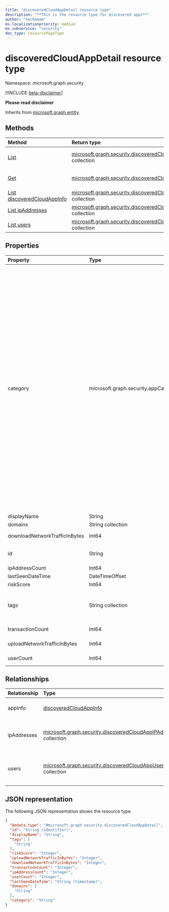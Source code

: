 ```yaml
---
title: "discoveredCloudAppDetail resource type"
description: "**This is the resource type for discovered apps**"
author: "nechamam"
ms.localizationpriority: medium
ms.subservice: "security"
doc_type: resourcePageType
---
```


# discoveredCloudAppDetail resource type

Namespace: microsoft.graph.security

[!INCLUDE [beta-disclaimer](../../includes/beta-disclaimer.md)]

**Please read disclaimer**


Inherits from [microsoft.graph.entity](../resources/entity.md).

## Methods
|Method|Return type|Description|
|:---|:---|:---|
|[List](../api/security-discoveredcloudappdetail-list.md)|[microsoft.graph.security.discoveredCloudAppDetail](../resources/security-discoveredcloudappdetail.md) collection|Get a list of the [microsoft.graph.security.discoveredCloudAppDetail](../resources/security-discoveredcloudappdetail.md) objects and their properties.|
|[Get](../api/security-discoveredcloudappdetail-get.md)|[microsoft.graph.security.discoveredCloudAppDetail](../resources/security-discoveredcloudappdetail.md)|Read the properties and relationships of a [microsoft.graph.security.discoveredCloudAppDetail](../resources/security-discoveredcloudappdetail.md) object.|
|[List discoveredCloudAppInfo](../api/security-discoveredcloudappdetail-list-appinfo.md)|[microsoft.graph.security.discoveredCloudAppInfo](../resources/security-discoveredcloudappinfo.md) collection|Get the discoveredCloudAppInfo resources from the appInfo navigation property.|
|[List ipAddresses](../api/security-discoveredcloudappdetail-list-ipaddresses.md)|[microsoft.graph.security.discoveredCloudAppIPAddress](../resources/security-discoveredcloudappipaddress.md) collection|Get the discoveredCloudAppIPAddress resources from the ipAddresses navigation property.|
|[List users](../api/security-discoveredcloudappdetail-list-users.md)|[microsoft.graph.security.discoveredCloudAppUser](../resources/security-discoveredcloudappuser.md) collection|Get the discoveredCloudAppUser resources from the users navigation property.|

## Properties
|Property|Type|Description|
|:---|:---|:---|
|category|microsoft.graph.security.appCategory|**This is the category of discovered app**.The possible values are: `security`, `collaboration`, `hostingServices`, `onlineMeetings`, `newsAndEntertainment`, `eCommerce`, `education`, `cloudStorage`, `marketing`, `operationsManagement`, `health`, `advertising`, `productivity`, `accountingAndFinance`, `contentManagement`, `contentSharing`, `businessManagement`, `communications`, `dataAnalytics`, `businessIntelligence`, `webemail`, `codeHosting`, `webAnalytics`, `socialNetwork`, `crm`, `forums`, `humanResourceManagement`, `transportationAndTravel`, `productDesign`, `sales`, `cloudComputingPlatform`, `projectManagement`, `personalInstantMessaging`, `developmentTools`, `itServices`, `supplyChainAndLogistics`, `propertyManagement`, `customerSupport`, `internetOfThings`, `vendorManagementSystems`, `websiteMonitoring`, `generativeAi`, `unknown`, `unknownFutureValue`.|
|displayName|String|**This is the app Name**|
|domains|String collection|**This is the domain**|
|downloadNetworkTrafficInBytes|Int64|**This is download traffic size**|
|id|String|**This is the SaaSDB ID of App** Inherited from [microsoft.graph.entity](../resources/entity.md).|
|ipAddressCount|Int64|**This is the IpAddress**|
|lastSeenDateTime|DateTimeOffset|**This is the lastseendate**|
|riskScore|Int64|**This is App Riskscore**|
|tags|String collection|**This is the App tag. Applicable values can be Unsanctioned or Sanctioned or Monitored or a Customtag**|
|transactionCount|Int64|**This is the App transaction count**|
|uploadNetworkTrafficInBytes|Int64|**This is the app upload traffic size in bytes**|
|userCount|Int64|**This is the count of users using app**|

## Relationships
|Relationship|Type|Description|
|:---|:---|:---|
|appInfo|[discoveredCloudAppInfo](../resources/security-discoveredcloudappinfo.md)|**This is the Application Information**|
|ipAddresses|[microsoft.graph.security.discoveredCloudAppIPAddress](../resources/security-discoveredcloudappipaddress.md) collection|**This is the list of IpAddresses that App is accessing**|
|users|[microsoft.graph.security.discoveredCloudAppUser](../resources/security-discoveredcloudappuser.md) collection|**This is the list of users that are acccessing app**|

## JSON representation
The following JSON representation shows the resource type.
<!-- {
  "blockType": "resource",
  "keyProperty": "id",
  "@odata.type": "microsoft.graph.security.discoveredCloudAppDetail",
  "baseType": "microsoft.graph.entity",
  "openType": false
}
-->
``` json
{
  "@odata.type": "#microsoft.graph.security.discoveredCloudAppDetail",
  "id": "String (identifier)",
  "displayName": "String",
  "tags": [
    "String"
  ],
  "riskScore": "Integer",
  "uploadNetworkTrafficInBytes": "Integer",
  "downloadNetworkTrafficInBytes": "Integer",
  "transactionCount": "Integer",
  "ipAddressCount": "Integer",
  "userCount": "Integer",
  "lastSeenDateTime": "String (timestamp)",
  "domains": [
    "String"
  ],
  "category": "String"
}
```

